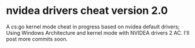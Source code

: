 # nvidea drivers cheat version 2.0
A cs:go kernel mode cheat in progress based on nvidea default drivers; Using Windows Architecture and kernel mode with NVIDEA drivers 2 AC. I'll post more commits soon.
